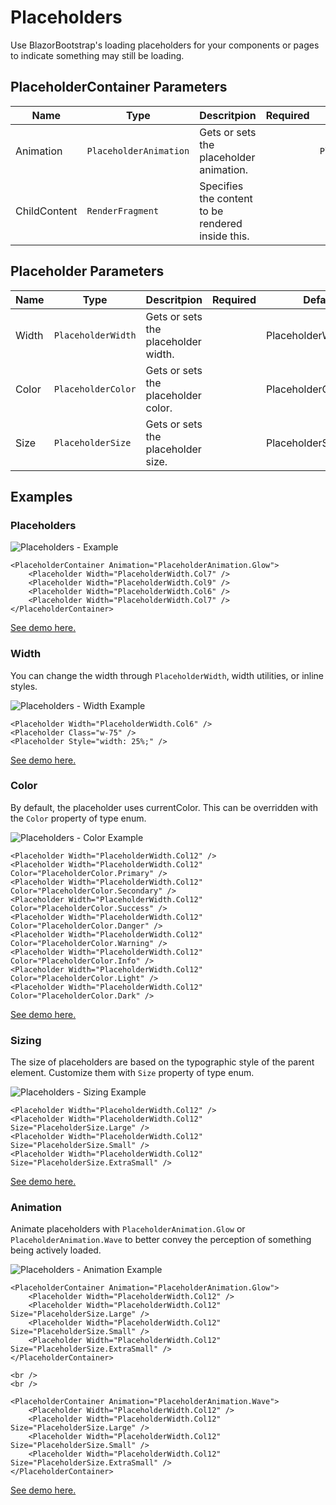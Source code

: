 ﻿---
sidebar_label: Placeholders
sidebar_position: 10
---

# Placeholders

Use BlazorBootstrap's loading placeholders for your components or pages to indicate something may still be loading.

## PlaceholderContainer Parameters

| Name | Type | Descritpion | Required | Default |
|--|--|--|--|--|
| Animation | `PlaceholderAnimation` |  Gets or sets the placeholder animation. | | `PlaceholderAnimation.Glow` |
| ChildContent | `RenderFragment` | Specifies the content to be rendered inside this. | | |

## Placeholder Parameters

| Name | Type | Descritpion | Required | Default |
|--|--|--|--|--|
| Width | `PlaceholderWidth` | Gets or sets the placeholder width. | | PlaceholderWidth.Col1 |
| Color | `PlaceholderColor` | Gets or sets the placeholder color. | | PlaceholderColor.None |
| Size | `PlaceholderSize` | Gets or sets the placeholder size. | | PlaceholderSize.None |

## Examples

### Placeholders

<img src="https://i.imgur.com/Mw13qfX.png" alt="Placeholders - Example" />

```cshtml
<PlaceholderContainer Animation="PlaceholderAnimation.Glow">
    <Placeholder Width="PlaceholderWidth.Col7" />
    <Placeholder Width="PlaceholderWidth.Col9" />
    <Placeholder Width="PlaceholderWidth.Col6" />
    <Placeholder Width="PlaceholderWidth.Col7" />
</PlaceholderContainer>
```

[See demo here.](https://demos.getblazorbootstrap.com/placeholders#examples)

### Width

You can change the width through `PlaceholderWidth`, width utilities, or inline styles.

<img src="https://i.imgur.com/JcLisSd.png" alt="Placeholders - Width Example" />

```cshtml
<Placeholder Width="PlaceholderWidth.Col6" />
<Placeholder Class="w-75" />
<Placeholder Style="width: 25%;" />
```

[See demo here.](https://demos.getblazorbootstrap.com/placeholders#width)

### Color

By default, the placeholder uses currentColor. This can be overridden with the `Color` property of type enum.

<img src="https://i.imgur.com/g8m05MQ.png" alt="Placeholders - Color Example" />

```cshtml
<Placeholder Width="PlaceholderWidth.Col12" />
<Placeholder Width="PlaceholderWidth.Col12" Color="PlaceholderColor.Primary" />
<Placeholder Width="PlaceholderWidth.Col12" Color="PlaceholderColor.Secondary" />
<Placeholder Width="PlaceholderWidth.Col12" Color="PlaceholderColor.Success" />
<Placeholder Width="PlaceholderWidth.Col12" Color="PlaceholderColor.Danger" />
<Placeholder Width="PlaceholderWidth.Col12" Color="PlaceholderColor.Warning" />
<Placeholder Width="PlaceholderWidth.Col12" Color="PlaceholderColor.Info" />
<Placeholder Width="PlaceholderWidth.Col12" Color="PlaceholderColor.Light" />
<Placeholder Width="PlaceholderWidth.Col12" Color="PlaceholderColor.Dark" />
```

[See demo here.](https://demos.getblazorbootstrap.com/placeholders#color)

### Sizing

The size of placeholders are based on the typographic style of the parent element. Customize them with `Size` property of type enum.

<img src="https://i.imgur.com/udkkloE.png" alt="Placeholders - Sizing Example" />

```cshtml
<Placeholder Width="PlaceholderWidth.Col12" />
<Placeholder Width="PlaceholderWidth.Col12" Size="PlaceholderSize.Large" />
<Placeholder Width="PlaceholderWidth.Col12" Size="PlaceholderSize.Small" />
<Placeholder Width="PlaceholderWidth.Col12" Size="PlaceholderSize.ExtraSmall" />
```

[See demo here.](https://demos.getblazorbootstrap.com/placeholders#sizing)

### Animation

Animate placeholders with `PlaceholderAnimation.Glow` or `PlaceholderAnimation.Wave` to better convey the perception of something being actively loaded.

<img src="https://i.imgur.com/loMuJzD.png" alt="Placeholders - Animation Example" />

```cshtml
<PlaceholderContainer Animation="PlaceholderAnimation.Glow">
    <Placeholder Width="PlaceholderWidth.Col12" />
    <Placeholder Width="PlaceholderWidth.Col12" Size="PlaceholderSize.Large" />
    <Placeholder Width="PlaceholderWidth.Col12" Size="PlaceholderSize.Small" />
    <Placeholder Width="PlaceholderWidth.Col12" Size="PlaceholderSize.ExtraSmall" />
</PlaceholderContainer>

<br />
<br />

<PlaceholderContainer Animation="PlaceholderAnimation.Wave">
    <Placeholder Width="PlaceholderWidth.Col12" />
    <Placeholder Width="PlaceholderWidth.Col12" Size="PlaceholderSize.Large" />
    <Placeholder Width="PlaceholderWidth.Col12" Size="PlaceholderSize.Small" />
    <Placeholder Width="PlaceholderWidth.Col12" Size="PlaceholderSize.ExtraSmall" />
</PlaceholderContainer>
```

[See demo here.](https://demos.getblazorbootstrap.com/placeholders#animation)